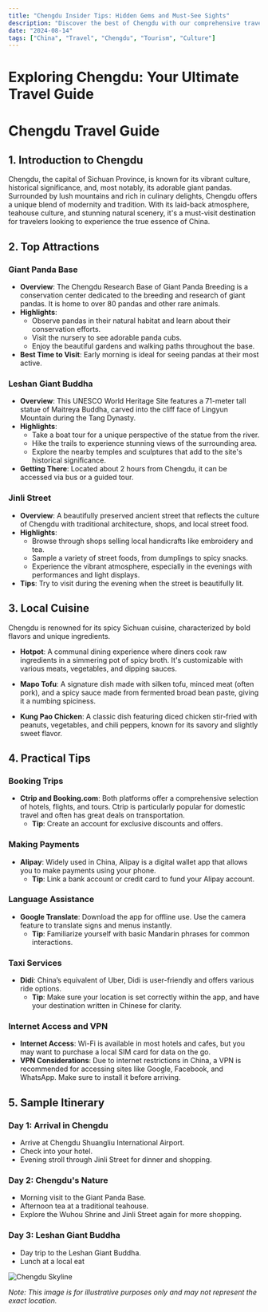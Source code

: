 ```yaml
---
title: "Chengdu Insider Tips: Hidden Gems and Must-See Sights"
description: "Discover the best of Chengdu with our comprehensive travel guide. Explore top attractions, savor local cuisine, and get insider tips for an unforgettable Chinese adventure."
date: "2024-08-14"
tags: ["China", "Travel", "Chengdu", "Tourism", "Culture"]
---
```


# Exploring Chengdu: Your Ultimate Travel Guide

# Chengdu Travel Guide

## 1. Introduction to Chengdu
Chengdu, the capital of Sichuan Province, is known for its vibrant culture, historical significance, and, most notably, its adorable giant pandas. Surrounded by lush mountains and rich in culinary delights, Chengdu offers a unique blend of modernity and tradition. With its laid-back atmosphere, teahouse culture, and stunning natural scenery, it's a must-visit destination for travelers looking to experience the true essence of China.

## 2. Top Attractions

### Giant Panda Base
- **Overview**: The Chengdu Research Base of Giant Panda Breeding is a conservation center dedicated to the breeding and research of giant pandas. It is home to over 80 pandas and other rare animals.
- **Highlights**:
  - Observe pandas in their natural habitat and learn about their conservation efforts.
  - Visit the nursery to see adorable panda cubs.
  - Enjoy the beautiful gardens and walking paths throughout the base.
- **Best Time to Visit**: Early morning is ideal for seeing pandas at their most active.

### Leshan Giant Buddha
- **Overview**: This UNESCO World Heritage Site features a 71-meter tall statue of Maitreya Buddha, carved into the cliff face of Lingyun Mountain during the Tang Dynasty.
- **Highlights**:
  - Take a boat tour for a unique perspective of the statue from the river.
  - Hike the trails to experience stunning views of the surrounding area.
  - Explore the nearby temples and sculptures that add to the site's historical significance.
- **Getting There**: Located about 2 hours from Chengdu, it can be accessed via bus or a guided tour.

### Jinli Street
- **Overview**: A beautifully preserved ancient street that reflects the culture of Chengdu with traditional architecture, shops, and local street food.
- **Highlights**:
  - Browse through shops selling local handicrafts like embroidery and tea.
  - Sample a variety of street foods, from dumplings to spicy snacks.
  - Experience the vibrant atmosphere, especially in the evenings with performances and light displays.
- **Tips**: Try to visit during the evening when the street is beautifully lit.

## 3. Local Cuisine
Chengdu is renowned for its spicy Sichuan cuisine, characterized by bold flavors and unique ingredients.

- **Hotpot**: A communal dining experience where diners cook raw ingredients in a simmering pot of spicy broth. It's customizable with various meats, vegetables, and dipping sauces.
  
- **Mapo Tofu**: A signature dish made with silken tofu, minced meat (often pork), and a spicy sauce made from fermented broad bean paste, giving it a numbing spiciness.

- **Kung Pao Chicken**: A classic dish featuring diced chicken stir-fried with peanuts, vegetables, and chili peppers, known for its savory and slightly sweet flavor.

## 4. Practical Tips

### Booking Trips
- **Ctrip and Booking.com**: Both platforms offer a comprehensive selection of hotels, flights, and tours. Ctrip is particularly popular for domestic travel and often has great deals on transportation.
  - **Tip**: Create an account for exclusive discounts and offers.

### Making Payments
- **Alipay**: Widely used in China, Alipay is a digital wallet app that allows you to make payments using your phone.
  - **Tip**: Link a bank account or credit card to fund your Alipay account.

### Language Assistance
- **Google Translate**: Download the app for offline use. Use the camera feature to translate signs and menus instantly.
  - **Tip**: Familiarize yourself with basic Mandarin phrases for common interactions.

### Taxi Services
- **Didi**: China’s equivalent of Uber, Didi is user-friendly and offers various ride options.
  - **Tip**: Make sure your location is set correctly within the app, and have your destination written in Chinese for clarity.

### Internet Access and VPN
- **Internet Access**: Wi-Fi is available in most hotels and cafes, but you may want to purchase a local SIM card for data on the go.
- **VPN Considerations**: Due to internet restrictions in China, a VPN is recommended for accessing sites like Google, Facebook, and WhatsApp. Make sure to install it before arriving.

## 5. Sample Itinerary

### Day 1: Arrival in Chengdu
- Arrive at Chengdu Shuangliu International Airport.
- Check into your hotel.
- Evening stroll through Jinli Street for dinner and shopping.

### Day 2: Chengdu's Nature
- Morning visit to the Giant Panda Base.
- Afternoon tea at a traditional teahouse.
- Explore the Wuhou Shrine and Jinli Street again for more shopping.

### Day 3: Leshan Giant Buddha
- Day trip to the Leshan Giant Buddha.
- Lunch at a local eat

<img src="https://source.unsplash.com/1600x900/?Chengdu,cityscape" alt="Chengdu Skyline" loading="lazy">

*Note: This image is for illustrative purposes only and may not represent the exact location.*

